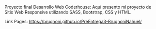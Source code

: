 Proyecto final Desarrollo Web Coderhouse:
Aquí presento mi proyecto de Sitio Web Responsive utilizando SASS, Bootstrap, CSS y HTML.


Link Pages: https://brugnoni.github.io/PreEntrega3-BrugnoniNahuel/
